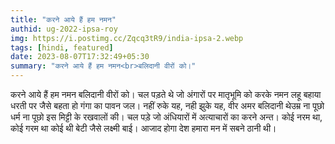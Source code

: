 ```yaml
---
title: "करने आये हैं हम नमन"
authid: ug-2022-ipsa-roy
img: https://i.postimg.cc/Zqcq3tR9/india-ipsa-2.webp
tags: [hindi, featured]
date: 2023-08-07T17:32:49+05:30
summary: "करने आये हैं हम नमन<br>बलिदानी वीरों को।"
---
```


करने आये हैं हम नमन
बलिदानी वीरों को।
चल पड़ते थे जो अंगारों पर
मातृभूमि को करके नमन
लहू बहाया धरती पर
जैसे बहता हो गंगा का पावन जल।
नहीं रुके यह, नही झुके यह,
वीर अमर बलिदानी थेउम्र ना पूछो
धर्म ना पूछो
इस मिट्टी के रखवालों की।
चल पड़े जो अंधियारों में
अत्याचारों का करने अन्त।
कोई नरम था, कोई गरम था
कोई थी बेटी जैसे लक्ष्मी बाई।
आजाद होगा देश हमारा
मन में सबने ठानी थी।
